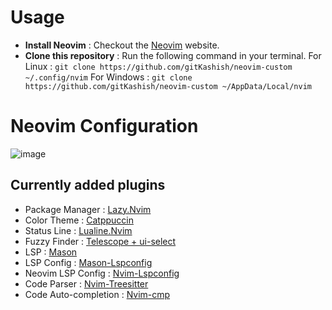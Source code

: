 # Usage
- **Install Neovim** : Checkout the [Neovim](https://neovim.io/) website.
- **Clone this repository** : Run the following command in your terminal.
    For Linux : `git clone https://github.com/gitKashish/neovim-custom ~/.config/nvim`
    For Windows : `git clone https://github.com/gitKashish/neovim-custom ~/AppData/Local/nvim`
# Neovim Configuration
![image](https://github.com/gitKashish/neovim-custom/assets/125540624/5d0ccec5-8f9d-423d-8e84-04c351f6f821)

## Currently added plugins
- Package Manager : [Lazy.Nvim](https://github.com/folke/lazy.nvim)
- Color Theme : [Catppuccin](https://github.com/catppuccin/catppuccin)
- Status Line : [Lualine.Nvim](https://github.com/nvim-lualine/lualine.nvim)
- Fuzzy Finder : [Telescope + ui-select](https://github.com/nvim-telescope/telescope.nvim)
- LSP : [Mason](https://github.com/williamboman/mason.nvim)
- LSP Config : [Mason-Lspconfig](https://github.com/williamboman/mason-lspconfig.nvim)
- Neovim LSP Config : [Nvim-Lspconfig](https://github.com/neovim/nvim-lspconfig)
- Code Parser : [Nvim-Treesitter](https://github.com/nvim-treesitter/nvim-treesitter)
- Code Auto-completion : [Nvim-cmp](https://github.com/hrsh7th/nvim-cmp)
